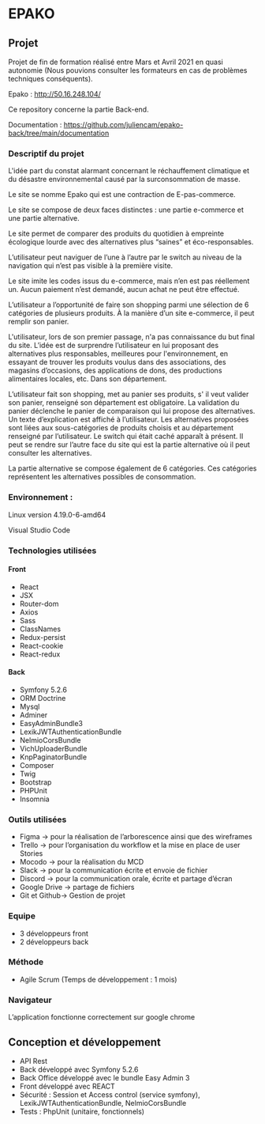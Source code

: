 # EPAKO
## Projet
Projet de fin de formation réalisé entre Mars et Avril 2021 en quasi autonomie (Nous pouvions consulter les formateurs en cas de problèmes techniques conséquents).

Epako : http://50.16.248.104/

Ce repository concerne la partie Back-end.

Documentation : https://github.com/juliencam/epako-back/tree/main/documentation
### Descriptif du projet
L'idée part du constat alarmant concernant le réchauffement climatique et du désastre environnemental causé par la surconsommation de masse. 

Le site se nomme Epako qui est une contraction de E-pas-commerce.

Le site se compose de deux faces distinctes : une partie e-commerce et une partie alternative.

Le site permet de comparer des produits du quotidien à empreinte écologique lourde avec des alternatives plus “saines” et éco-responsables.

L’utilisateur peut naviguer de l’une à l’autre par le switch au niveau de la navigation qui n’est pas visible à la première visite.

Le site imite les codes issus du e-commerce, mais n’en est pas réellement un. Aucun paiement n’est demandé, aucun achat ne peut être effectué.

L’utilisateur a l’opportunité de faire son shopping parmi une sélection de 6 catégories de plusieurs produits. À  la manière d’un site e-commerce, il peut remplir son panier.

L'utilisateur, lors de son premier passage, n'a pas connaissance du but final du site.
L’idée est de surprendre l’utilisateur en lui proposant des alternatives plus responsables, meilleures pour l'environnement, en essayant de trouver les produits voulus dans des associations, des magasins d’occasions, des applications de dons, des productions alimentaires locales, etc. Dans son département.

L’utilisateur fait son shopping, met au panier ses produits, s' il veut valider son panier, renseigné son département est obligatoire. La validation du panier déclenche le panier de comparaison qui lui propose des alternatives. Un texte d’explication est affiché à l’utilisateur. Les alternatives proposées sont liées aux sous-catégories de produits choisis et au département renseigné par l’utilisateur. Le switch qui était caché apparaît à présent. Il peut se rendre sur l’autre face du site qui est la partie alternative où il peut consulter les alternatives.

La partie alternative se compose également de 6 catégories. Ces catégories représentent les alternatives possibles de consommation. 

### Environnement :

Linux version 4.19.0-6-amd64

Visual Studio Code


### Technologies utilisées
#### Front

* React
* JSX
* Router-dom
* Axios
* Sass
* ClassNames
* Redux-persist 
* React-cookie 
* React-redux 

#### Back

* Symfony 5.2.6
* ORM Doctrine
* Mysql
* Adminer
* EasyAdminBundle3
* LexikJWTAuthenticationBundle
* NelmioCorsBundle
* VichUploaderBundle
* KnpPaginatorBundle
* Composer 
* Twig
* Bootstrap 
* PHPUnit
* Insomnia

### Outils utilisées
* Figma → pour la réalisation de l’arborescence ainsi que des wireframes
* Trello →  pour l’organisation du workflow et la mise en place de user Stories
* Mocodo → pour la réalisation du MCD
* Slack → pour la communication écrite et envoie de fichier
* Discord → pour la communication orale, écrite et partage d’écran
* Google Drive → partage de fichiers
* Git et Github→ Gestion de projet

### Equipe
* 3 développeurs front
* 2 développeurs back

### Méthode
* Agile Scrum (Temps de développement : 1 mois)

### Navigateur
L’application fonctionne correctement sur google chrome

## Conception et développement
* API Rest
* Back développé avec Symfony 5.2.6 
* Back Office développé avec le bundle Easy Admin 3 
* Front développé avec REACT
* Sécurité : Session et Access control (service symfony), LexikJWTAuthenticationBundle, NelmioCorsBundle
* Tests : PhpUnit (unitaire, fonctionnels)

